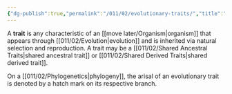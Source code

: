 ```yaml
---
{"dg-publish":true,"permalink":"/011/02/evolutionary-traits/","title":"Evolutionary Traits","tags":["BIOL422"],"noteIcon":"1","created":"2024-09-26T13:45:04.085-07:00","updated":"2024-10-03T22:31:12.066-07:00"}
---
```


A **trait** is any characteristic of an [[move later/Organism\|organism]] that appears through [[011/02/Evolution\|evolution]] and is inherited via natural selection and reproduction. A trait may be a [[011/02/Shared Ancestral Traits\|shared ancestral trait]] or [[011/02/Shared Derived Traits\|shared derived trait]].

On a [[011/02/Phylogenetics\|phylogeny]], the arisal of an evolutionary trait is denoted by a hatch mark on its respective branch.